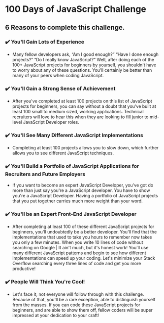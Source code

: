 # 100 Days of JavaScript Challenge

## 6 Reasons to complete this challenge.

### :heavy_check_mark: You'll Gain Lots of Experience
- Many fellow developers ask, “Am I good enough?” “Have I done enough projects?” “Do I really know JavaScript?” Well, after doing each of the 100+ JavaScript projects for beginners by yourself, you shouldn't have to worry about any of these questions. You'll certainly be better than many of your peers when coding JavaScript.

### :heavy_check_mark: You'll Gain a Strong Sense of Achievement
- After you've completed at least 100 projects on this list of JavaScript projects for beginners, you can say without a doubt that you've built at least 100 small to medium sized, working applications. Technical recruiters will love to hear this when they are looking to fill junior to mid-level JavaScript Developer roles.

### :heavy_check_mark: You'll See Many Different JavaScript Implementations
- Completing at least 100 projects allows you to slow down, which further allows you to see different JavaScript techniques.

### :heavy_check_mark: You'll Build a Portfolio of JavaScript Applications for Recruiters and Future Employers
- If you want to become an expert JavaScript Developer, you've got do more than just say you're a JavaScript developer. You have to show you're a JavaScript Developer. Having a portfolio of JavaScript projects that you put together carries much more weight than your word.

### :heavy_check_mark: You'll be an Expert Front-End JavaScript Developer
- After completing at least 100 of these different JavaScript projects for beginners, you'll undoubtedly be a better developer. You'll find that the implementations that used to take you hours to remember now takes you only a few minutes. When you write 10 lines of code without searching on Google | It ain't much, but it's honest work! You'll use many different JavaScript patterns and begin to see how different implementations can speed up your coding. Let's minimize your Stack Overflow searching every three lines of code and get you more productive!

### :heavy_check_mark: People Will Think You're Cool!
- Let's face it, not everyone will follow through with this challenge. Because of that, you'll be a rare exception, able to distinguish yourself from the masses. If you can code these JavaScript projects for beginners, and are able to show them off, fellow coders will be super impressed at your dedication to your craft!
